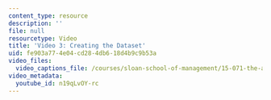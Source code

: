 ```yaml
---
content_type: resource
description: ''
file: null
resourcetype: Video
title: 'Video 3: Creating the Dataset'
uid: fe903a77-4e04-cd28-4db6-18d4b9c9b53a
video_files:
  video_captions_file: /courses/sloan-school-of-management/15-071-the-analytics-edge-spring-2017/text-analytics/turning-tweets-into-knowledge-an-introduction-to-text-analytics/video-3-creating-the-dataset/video-3-creating-the-dataset-0/n19qLvOY-rc.vtt
video_metadata:
  youtube_id: n19qLvOY-rc
---
```

